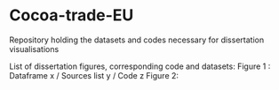 # Cocoa-trade-EU
Repository holding the datasets and codes necessary for dissertation visualisations

List of dissertation figures, corresponding code and datasets:
Figure 1 : Dataframe x / Sources list y / Code z
Figure 2: 


